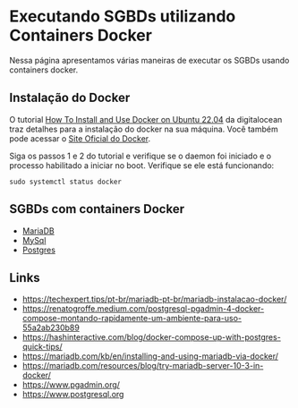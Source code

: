# Executando SGBDs utilizando Containers Docker

Nessa página apresentamos várias maneiras de executar os SGBDs usando containers docker.

## Instalação do Docker

O tutorial [How To Install and Use Docker on Ubuntu 22.04](https://www.digitalocean.com/community/tutorials/how-to-install-and-use-docker-on-ubuntu-22-04) da digitalocean traz detalhes para a instalação do docker na sua máquina. Você também pode acessar o [Site Oficial do Docker](https://docs.docker.com/engine/install/ubuntu/).

Siga os passos 1 e 2 do tutorial e verifique se o daemon foi iniciado e o processo habilitado a iniciar no boot. Verifique se ele está funcionando:

```console
sudo systemctl status docker
```

## SGBDs com containers Docker

* [MariaDB](mariadb/)
* [MySql](mysql)
* [Postgres](postgres/)

## Links

* https://techexpert.tips/pt-br/mariadb-pt-br/mariadb-instalacao-docker/
* https://renatogroffe.medium.com/postgresql-pgadmin-4-docker-compose-montando-rapidamente-um-ambiente-para-uso-55a2ab230b89
* https://hashinteractive.com/blog/docker-compose-up-with-postgres-quick-tips/
* https://mariadb.com/kb/en/installing-and-using-mariadb-via-docker/
* https://mariadb.com/resources/blog/try-mariadb-server-10-3-in-docker/
* https://www.pgadmin.org/
* https://www.postgresql.org
